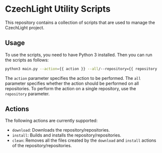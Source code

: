 # CzechLight Utility Scripts

This repository contains a collection of scripts that are used to manage the CzechLight project.

## Usage

To use the scripts, you need to have Python 3 installed. Then you can run the scripts as follows:

```bash
python3 main.py --action={{ action }} --all/--repository={{ repository }}
```

The `action` parameter specifies the action to be performed. The `all` parameter specifies whether
the action should be performed on all repositories. To perform the action on a single repository, use
the `repository` parameter.

## Actions

The following actions are currently supported:

- `download`: Downloads the repository/repositories.
- `install`: Builds and installs the repository/repositories.
- `clean`: Removes all the files created by the `download` and `install` actions of the repository/repositories.